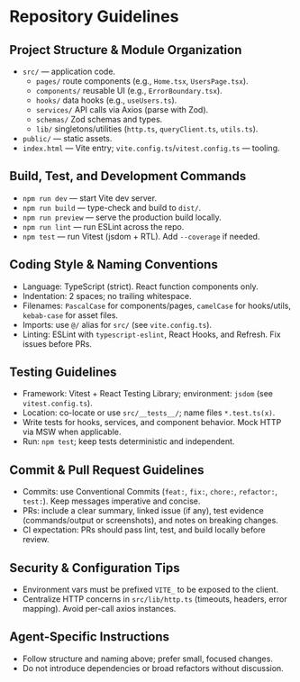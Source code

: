 # Repository Guidelines

## Project Structure & Module Organization
- `src/` — application code.
  - `pages/` route components (e.g., `Home.tsx`, `UsersPage.tsx`).
  - `components/` reusable UI (e.g., `ErrorBoundary.tsx`).
  - `hooks/` data hooks (e.g., `useUsers.ts`).
  - `services/` API calls via Axios (parse with Zod).
  - `schemas/` Zod schemas and types.
  - `lib/` singletons/utilities (`http.ts`, `queryClient.ts`, `utils.ts`).
- `public/` — static assets.
- `index.html` — Vite entry; `vite.config.ts`/`vitest.config.ts` — tooling.

## Build, Test, and Development Commands
- `npm run dev` — start Vite dev server.
- `npm run build` — type-check and build to `dist/`.
- `npm run preview` — serve the production build locally.
- `npm run lint` — run ESLint across the repo.
- `npm test` — run Vitest (jsdom + RTL). Add `--coverage` if needed.

## Coding Style & Naming Conventions
- Language: TypeScript (strict). React function components only.
- Indentation: 2 spaces; no trailing whitespace.
- Filenames: `PascalCase` for components/pages, `camelCase` for hooks/utils, `kebab-case` for asset files.
- Imports: use `@/` alias for `src/` (see `vite.config.ts`).
- Linting: ESLint with `typescript-eslint`, React Hooks, and Refresh. Fix issues before PRs.

## Testing Guidelines
- Framework: Vitest + React Testing Library; environment: `jsdom` (see `vitest.config.ts`).
- Location: co-locate or use `src/__tests__/`; name files `*.test.ts(x)`.
- Write tests for hooks, services, and component behavior. Mock HTTP via MSW when applicable.
- Run: `npm test`; keep tests deterministic and independent.

## Commit & Pull Request Guidelines
- Commits: use Conventional Commits (`feat:`, `fix:`, `chore:`, `refactor:`, `test:`). Keep messages imperative and concise.
- PRs: include a clear summary, linked issue (if any), test evidence (commands/output or screenshots), and notes on breaking changes.
- CI expectation: PRs should pass lint, test, and build locally before review.

## Security & Configuration Tips
- Environment vars must be prefixed `VITE_` to be exposed to the client.
- Centralize HTTP concerns in `src/lib/http.ts` (timeouts, headers, error mapping). Avoid per-call axios instances.

## Agent-Specific Instructions
- Follow structure and naming above; prefer small, focused changes.
- Do not introduce dependencies or broad refactors without discussion.
